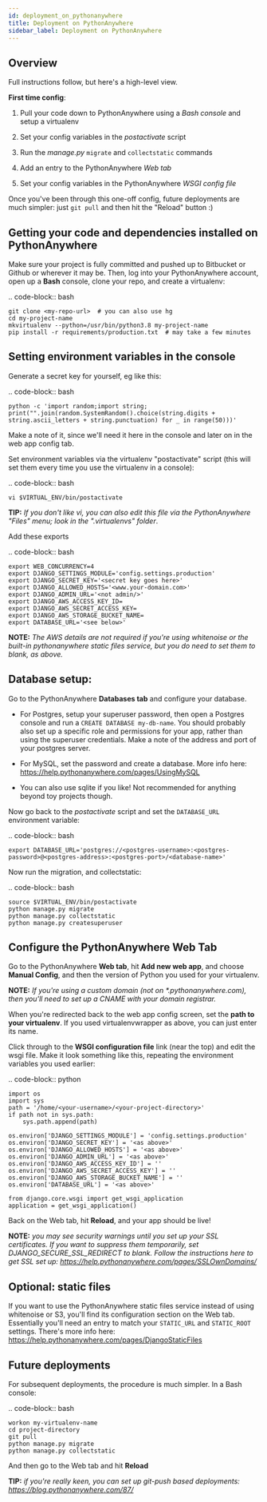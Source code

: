 ```yaml
---
id: deployment_on_pythonanywhere
title: Deployment on PythonAnywhere
sidebar_label: Deployment on PythonAnywhere
---
```


## Overview

Full instructions follow, but here's a high-level view.

**First time config**:

1. Pull your code down to PythonAnywhere using a _Bash console_ and setup a virtualenv

2. Set your config variables in the _postactivate_ script

3. Run the _manage.py_ `migrate` and `collectstatic` commands

4. Add an entry to the PythonAnywhere _Web tab_

5. Set your config variables in the PythonAnywhere _WSGI config file_

Once you've been through this one-off config, future deployments are much simpler: just `git pull` and then hit the "Reload" button :)

## Getting your code and dependencies installed on PythonAnywhere

Make sure your project is fully committed and pushed up to Bitbucket or Github or wherever it may be. Then, log into your PythonAnywhere account, open up a **Bash** console, clone your repo, and create a virtualenv:

.. code-block:: bash

    git clone <my-repo-url>  # you can also use hg
    cd my-project-name
    mkvirtualenv --python=/usr/bin/python3.8 my-project-name
    pip install -r requirements/production.txt  # may take a few minutes

## Setting environment variables in the console

Generate a secret key for yourself, eg like this:

.. code-block:: bash

    python -c 'import random;import string; print("".join(random.SystemRandom().choice(string.digits + string.ascii_letters + string.punctuation) for _ in range(50)))'

Make a note of it, since we'll need it here in the console and later on in the web app config tab.

Set environment variables via the virtualenv "postactivate" script (this will set them every time you use the virtualenv in a console):

.. code-block:: bash

    vi $VIRTUAL_ENV/bin/postactivate

**TIP:** _If you don't like vi, you can also edit this file via the PythonAnywhere "Files" menu; look in the ".virtualenvs" folder_.

Add these exports

.. code-block:: bash

    export WEB_CONCURRENCY=4
    export DJANGO_SETTINGS_MODULE='config.settings.production'
    export DJANGO_SECRET_KEY='<secret key goes here>'
    export DJANGO_ALLOWED_HOSTS='<www.your-domain.com>'
    export DJANGO_ADMIN_URL='<not admin/>'
    export DJANGO_AWS_ACCESS_KEY_ID=
    export DJANGO_AWS_SECRET_ACCESS_KEY=
    export DJANGO_AWS_STORAGE_BUCKET_NAME=
    export DATABASE_URL='<see below>'

**NOTE:** _The AWS details are not required if you're using whitenoise or the built-in pythonanywhere static files service, but you do need to set them to blank, as above._

## Database setup:

Go to the PythonAnywhere **Databases tab** and configure your database.

- For Postgres, setup your superuser password, then open a Postgres console and run a `CREATE DATABASE my-db-name`. You should probably also set up a specific role and permissions for your app, rather than using the superuser credentials. Make a note of the address and port of your postgres server.

- For MySQL, set the password and create a database. More info here: https://help.pythonanywhere.com/pages/UsingMySQL

- You can also use sqlite if you like! Not recommended for anything beyond toy projects though.

Now go back to the _postactivate_ script and set the `DATABASE_URL` environment variable:

.. code-block:: bash

    export DATABASE_URL='postgres://<postgres-username>:<postgres-password>@<postgres-address>:<postgres-port>/<database-name>'

Now run the migration, and collectstatic:

.. code-block:: bash

    source $VIRTUAL_ENV/bin/postactivate
    python manage.py migrate
    python manage.py collectstatic
    python manage.py createsuperuser

## Configure the PythonAnywhere Web Tab

Go to the PythonAnywhere **Web tab**, hit **Add new web app**, and choose **Manual Config**, and then the version of Python you used for your virtualenv.

**NOTE:** _If you're using a custom domain (not on \*.pythonanywhere.com), then you'll need to set up a CNAME with your domain registrar._

When you're redirected back to the web app config screen, set the **path to your virtualenv**. If you used virtualenvwrapper as above, you can just enter its name.

Click through to the **WSGI configuration file** link (near the top) and edit the wsgi file. Make it look something like this, repeating the environment variables you used earlier:

.. code-block:: python

    import os
    import sys
    path = '/home/<your-username>/<your-project-directory>'
    if path not in sys.path:
        sys.path.append(path)

    os.environ['DJANGO_SETTINGS_MODULE'] = 'config.settings.production'
    os.environ['DJANGO_SECRET_KEY'] = '<as above>'
    os.environ['DJANGO_ALLOWED_HOSTS'] = '<as above>'
    os.environ['DJANGO_ADMIN_URL'] = '<as above>'
    os.environ['DJANGO_AWS_ACCESS_KEY_ID'] = ''
    os.environ['DJANGO_AWS_SECRET_ACCESS_KEY'] = ''
    os.environ['DJANGO_AWS_STORAGE_BUCKET_NAME'] = ''
    os.environ['DATABASE_URL'] = '<as above>'

    from django.core.wsgi import get_wsgi_application
    application = get_wsgi_application()

Back on the Web tab, hit **Reload**, and your app should be live!

**NOTE:** _you may see security warnings until you set up your SSL certificates. If you
want to suppress them temporarily, set DJANGO_SECURE_SSL_REDIRECT to blank. Follow
the instructions here to get SSL set up: https://help.pythonanywhere.com/pages/SSLOwnDomains/_

## Optional: static files

If you want to use the PythonAnywhere static files service instead of using whitenoise or S3, you'll find its configuration section on the Web tab. Essentially you'll need an entry to match your `STATIC_URL` and `STATIC_ROOT` settings. There's more info here: https://help.pythonanywhere.com/pages/DjangoStaticFiles

## Future deployments

For subsequent deployments, the procedure is much simpler. In a Bash console:

.. code-block:: bash

    workon my-virtualenv-name
    cd project-directory
    git pull
    python manage.py migrate
    python manage.py collectstatic

And then go to the Web tab and hit **Reload**

**TIP:** _if you're really keen, you can set up git-push based deployments: https://blog.pythonanywhere.com/87/_
